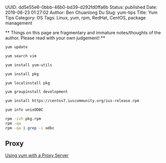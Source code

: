 UUID: dd5e55e6-0bbb-46b0-bd39-d292fd0ffa6b
Status: published
Date: 2019-06-23 01:27:02
Author: Ben Chuanlong Du
Slug: yum-tips
Title: Yum Tips
Category: OS
Tags: Linux, yum, rpm, RedHat, CentOS, package management

**
Things on this page are
fragmentary and immature notes/thoughts of the author.
Please read with your own judgement!
**

```bash
yum update

yum search vim

yum install yum-utils

yum install pkg

yum localinstall pkg

yum groupinstall development

yum install https://centos7.iuscommunity.org/ius-release.rpm

yum info unixODBC 

rpm -ivh pkg.rpm
rpm -qa
rpm -qa | grep -i odbc
```

## Proxy

[Using yum with a Proxy Server](https://docs.fedoraproject.org/en-US/Fedora_Core/3/html/Software_Management_Guide/sn-yum-proxy-server.html)

